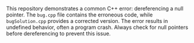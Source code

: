 This repository demonstrates a common C++ error: dereferencing a null pointer. The `bug.cpp` file contains the erroneous code, while `bugSolution.cpp` provides a corrected version.  The error results in undefined behavior, often a program crash.  Always check for null pointers before dereferencing to prevent this issue.